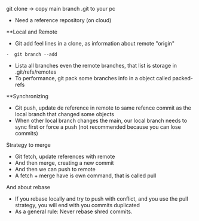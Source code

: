 git clone ->  copy main  branch .git to your pc

- Need a reference repository (on cloud)

**Local and Remote

- Git add feel lines in a clone, as information about remote "origin"
```
-  git branch --add
```
- Lista all branches even the remote branches, that list is storage in .git/refs/remotes
- To performance, git pack some branches info in a object called packed-refs

**Synchronizing 

- Git push, update de reference in remote to same refence commit as the local branch that changed some objects 
- When other local branch changes the main, our local branch needs to sync first or force a push (not recommended because you can lose commits)

Strategy to merge 
- Git fetch, update references with remote
- And then merge, creating a new commit 
- And then we can push to remote 
- A fetch + merge have is own command, that is called pull

And about rebase 
-  If  you rebase locally and try to push with conflict, and you use the pull strategy, you will end with you commits duplicated  
-  As a general rule: Never rebase shred commits.

